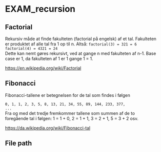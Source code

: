 # EXAM_recursion

## Factorial 
Rekursiv måde at finde fakulteten (factorial på engelsk) af et tal. Fakulteten er produktet af alle tal fra 1 op til n.
Altså: 
<prev><code>factorial(3) = 321 = 6</code></prev>
<prev><code>factorial(4) = 4321 = 24</code></prev>
<br>
Dette kan nemt gøres rekursivt, ved at gange n med fakulteten af n-1. Base case er 1, da fakulteten af 1 er 1 gange 1 = 1.

https://en.wikipedia.org/wiki/Factorial

## Fibonacci 
Fibonacci-tallene er betegnelsen for de tal som findes i følgen

<prev><code>0, 1, 1, 2, 3, 5, 8, 13, 21, 34, 55, 89, 144, 233, 377, ...</code></prev><br>
Fra og med det tredje fremkommer tallene som summen af de to foregående tal i følgen: 1 = 1 + 0, 2 = 1 + 1, 3 = 2 + 1, 5 = 3 + 2 osv.

https://da.wikipedia.org/wiki/Fibonacci-tal

## File path 
